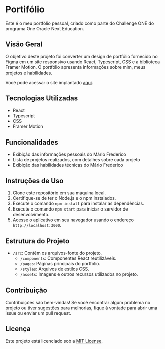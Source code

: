 # Portifólio 


Este é o meu portfólio pessoal, criado como parte do Challenge ONE do programa One Oracle Next Education.

## Visão Geral

O objetivo deste projeto foi converter um design de portfólio fornecido no Figma em um site responsivo usando React, Typescript, CSS e a biblioteca Framer Motion. O portfólio apresenta informações sobre mim, meus projetos e habilidades.

Você pode acessar o site implantado [aqui](https://porfifoliodomariofrederico.netlify.app/).

## Tecnologias Utilizadas

- React
- Typescript
- CSS
- Framer Motion

## Funcionalidades

- Exibição das informações pessoais do Mário Frederico
- Lista de projetos realizados, com detalhes sobre cada projeto
- Exibição das habilidades técnicas do Mário Frederico

## Instruções de Uso

1. Clone este repositório em sua máquina local.
2. Certifique-se de ter o Node.js e o npm instalados.
3. Execute o comando `npm install` para instalar as dependências.
4. Execute o comando `npm start` para iniciar o servidor de desenvolvimento.
5. Acesse o aplicativo em seu navegador usando o endereço `http://localhost:3000`.

## Estrutura do Projeto

- `/src`: Contém os arquivos-fonte do projeto.
  - `/components`: Componentes React reutilizáveis.
  - `/pages`: Páginas principais do portfólio.
  - `/styles`: Arquivos de estilos CSS.
  - `/assets`: Imagens e outros recursos utilizados no projeto.

## Contribuição

Contribuições são bem-vindas! Se você encontrar algum problema no projeto ou tiver sugestões para melhorias, fique à vontade para abrir uma issue ou enviar um pull request.

## Licença

Este projeto está licenciado sob a [MIT License](https://github.com/mfcastilho/portifolio-one-oracle-next-education/blob/master/LICENSE).

